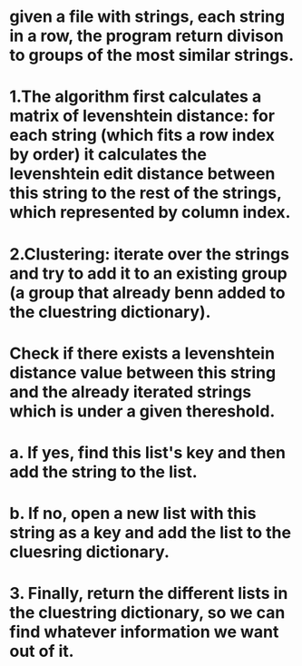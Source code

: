 # given a file with strings, each string in a row, the program return divison to groups of the most similar strings. 
# 1.The algorithm first calculates a matrix of levenshtein distance: for each string (which fits a row index by order) it calculates the levenshtein edit distance between this string to the rest of the strings, which represented by column index.
# 2.Clustering: iterate over the strings and try to add it to an existing group (a group that already benn added to the cluestring dictionary). 
#   Check if there exists a levenshtein distance value between this string and the already iterated strings which is under a given thereshold. 
#     a. If yes, find this list's key and then add the string to the list. 
#     b. If no, open a new list with this string as a key and add the list to the cluesring dictionary.
# 3. Finally, return the different lists in the cluestring dictionary, so we can find whatever information we want out of it.
